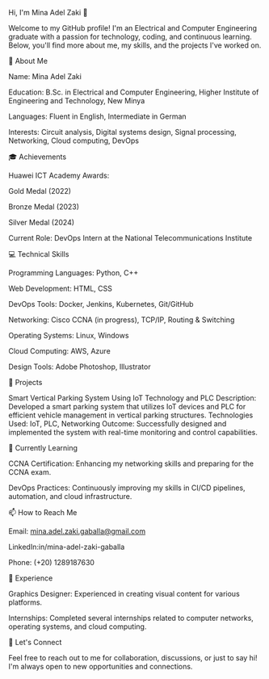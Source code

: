 Hi, I'm Mina Adel Zaki 👋

Welcome to my GitHub profile! I'm an Electrical and Computer Engineering graduate with a passion for technology, coding, and continuous learning. 
Below, you'll find more about me, my skills, and the projects I've worked on.

🌟 About Me

Name: Mina Adel Zaki

Education: B.Sc. in Electrical and Computer Engineering, Higher Institute of Engineering and Technology, New Minya

Languages: Fluent in English, Intermediate in German

Interests: Circuit analysis, Digital systems design, Signal processing, Networking, Cloud computing, DevOps

🎓 Achievements 
                
Huawei ICT Academy Awards:

Gold Medal (2022)

Bronze Medal (2023)

Silver Medal (2024)


Current Role: DevOps Intern at the National Telecommunications Institute

💻 Technical Skills

Programming Languages: Python, C++

Web Development: HTML, CSS

DevOps Tools: Docker, Jenkins, Kubernetes, Git/GitHub

Networking: Cisco CCNA (in progress), TCP/IP, Routing & Switching

Operating Systems: Linux, Windows

Cloud Computing: AWS, Azure

Design Tools: Adobe Photoshop, Illustrator


🚀 Projects

Smart Vertical Parking System Using IoT Technology and PLC
Description: Developed a smart parking system that utilizes IoT devices and PLC for efficient vehicle management in vertical parking structures.
Technologies Used: IoT, PLC, Networking
Outcome: Successfully designed and implemented the system with real-time monitoring and control capabilities.

🌱 Currently Learning

CCNA Certification: Enhancing my networking skills and preparing for the CCNA exam.

DevOps Practices: Continuously improving my skills in CI/CD pipelines, automation, and cloud infrastructure.

📫 How to Reach Me

Email: mina.adel.zaki.gaballa@gmail.com

LinkedIn:in/mina-adel-zaki-gaballa

Phone: (+20) 1289187630


💼 Experience


Graphics Designer: Experienced in creating visual content for various platforms.

Internships: Completed several internships related to computer networks, operating systems, and cloud computing.

🤝 Let's Connect

Feel free to reach out to me for collaboration, discussions, or just to say hi! I'm always open to new opportunities and connections.


